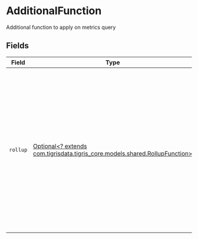 # AdditionalFunction

Additional function to apply on metrics query


## Fields

| Field                                                                                                                                                                                                              | Type                                                                                                                                                                                                               | Required                                                                                                                                                                                                           | Description                                                                                                                                                                                                        |
| ------------------------------------------------------------------------------------------------------------------------------------------------------------------------------------------------------------------ | ------------------------------------------------------------------------------------------------------------------------------------------------------------------------------------------------------------------ | ------------------------------------------------------------------------------------------------------------------------------------------------------------------------------------------------------------------ | ------------------------------------------------------------------------------------------------------------------------------------------------------------------------------------------------------------------ |
| `rollup`                                                                                                                                                                                                           | [Optional<? extends com.tigrisdata.tigris_core.models.shared.RollupFunction>](../../models/shared/RollupFunction.md)                                                                                               | :heavy_minus_sign:                                                                                                                                                                                                 | Rollup function aggregates the slices of metrics returned by original query and lets you operate on the slices using aggregator and constructs the bigger slice of your choice of interval (specified in seconds). |